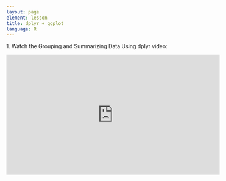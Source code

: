 ```yaml
---
layout: page
element: lesson
title: dplyr + ggplot
language: R
---
```


1\. Watch the Grouping and Summarizing Data Using dplyr video:

<iframe title="Grouping and Summarizing Data Using dplyr video" width="560" height="315" src="https://www.youtube-nocookie.com/embed/W7sjVML_yXQ" frameborder="0" allow="accelerometer; encrypted-media; gyroscope; picture-in-picture" allowfullscreen></iframe>

